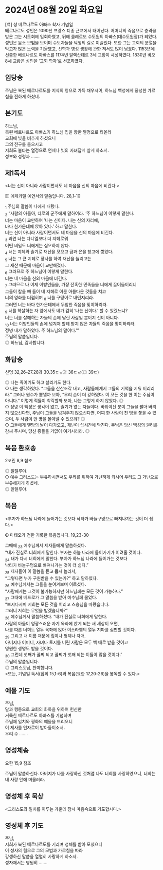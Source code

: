 # 2024년 08월 20일 화요일

[백] 성 베르나르도 아빠스 학자 기념일  
베르나르도 성인은 1090년 프랑스 디종 근교에서 태어났다. 어머니의 죽음으로 충격을 받은 그는 시토회에 입회하였고, 뒤에 클레르보 수도원의 아빠스(대수도원장)가 되었다. 성인은 몸소 모범을 보이며 수도자들을 덕행의 길로 이끌었다. 또한 그는 교회의 분열을 막고자 많은 노력을 기울였고, 신학과 영성 생활에 관한 저서도 많이 남겼다. 1153년에 선종한 베르나르도 아빠스를 1174년 알렉산데르 3세 교황이 시성하였다. 1830년 비오 8세 교황은 성인을 ‘교회 학자’로 선포하였다.


## 입당송

주님은 복된 베르나르도를 지식의 영으로 가득 채우시어, 하느님 백성에게 풍성한 가르침을 전하게 하셨네.  
  
## 본기도

하느님,  
복된 베르나르도 아빠스가 하느님 집을 향한 열정으로 타올라  
교회에 빛을 비추게 하셨으니  
그의 전구를 들으시고  
저희도 불타는 열정으로 언제나 빛의 자녀답게 살게 하소서.  
성부와 성령과 …….  
  
## 제1독서

<너는 신이 아니라 사람이면서도 네 마음을 신의 마음에 비긴다.>

▥ 에제키엘 예언서의 말씀입니다. 28,1-10

<sub>1</sub> 주님의 말씀이 나에게 내렸다.  
<sub>2</sub> “사람의 아들아, 티로의 군주에게 말하여라. ‘주 하느님이 이렇게 말한다.  
너는 마음이 교만하여 ′나는 신이다. 나는 신의 자리에,  
바다 한가운데에 앉아 있다.′ 하고 말한다.  
너는 신이 아니라 사람이면서도 네 마음을 신의 마음에 비긴다.  
<sub>3</sub> 과연 너는 다니엘보다 더 지혜로워  
어떤 비밀도 너에게는 심오하지 않다.  
<sub>4</sub> 너는 지혜와 슬기로 재산을 모으고 금과 은을 창고에 쌓았다.  
<sub>5</sub> 너는 그 큰 지혜로 장사를 하여 재산을 늘리고는  
그 재산 때문에 마음이 교만해졌다.  
<sub>6</sub> 그러므로 주 하느님이 이렇게 말한다.  
너는 네 마음을 신의 마음에 비긴다.  
<sub>7</sub> 그러므로 나 이제 이방인들을, 가장 잔혹한 민족들을 너에게 끌어들이리니  
그들이 칼을 빼 들어 네 지혜로 이룬 아름다운 것들을 치고  
너의 영화를 더럽히며 <sub>8</sub> 너를 구덩이로 내던지리라.  
그러면 너는 바다 한가운데에서 무참한 죽음을 맞이하리라.  
<sub>9</sub> 너를 학살하는 자 앞에서도 네가 감히 ′나는 신이다.′ 할 수 있겠느냐?  
너는 너를 살해하는 자들의 손에 달린 사람일 뿐이지 신이 아니다.  
<sub>10</sub> 너는 이방인들의 손에 넘겨져 할례 받지 않은 자들의 죽음을 맞이하리라.  
정녕 내가 말하였다. 주 하느님의 말이다.’”  
주님의 말씀입니다.  
◎ 하느님, 감사합니다.  
  
## 화답송

신명 32,26-27.28과 30.35ㄷㄹ과 36ㄷㄹ(◎ 39ㄷ)

◎ 나는 죽이기도 하고 살리기도 한다.  
○ 나는 생각하였다. “그들을 산산조각 내고, 사람들에게서 그들의 기억을 지워 버리리라.” 그러나 원수가 뽐낼까 보아, “우리 손이 더 강하였다. 이 모든 것을 한 이는 주님이 아니다.” 이렇게 적들이 착각할까 보아, 나는 그렇게 하지 않았다. ◎  
○ 정녕 이 백성은 생각이 없고, 슬기가 없는 자들이다. 바위이신 분이 그들을 팔아 버리지 않으신다면, 주님이 그들을 넘겨주지 않으신다면, 어찌 한 사람이 천 명을 쫓을 수 있으며, 두 사람이 만 명을 몰아낼 수 있으랴? ◎  
○ 그들에게 멸망의 날이 다가오고, 재난이 삽시간에 닥친다. 주님은 당신 백성의 권리를 감싸 주시며, 당신 종들을 가엾이 여기시리라. ◎  
  
## 복음 환호송

2코린 8,9 참조

◎ 알렐루야.  
○ 예수 그리스도는 부유하시면서도 우리를 위하여 가난하게 되시어 우리도 그 가난으로 부유해지게 하셨네.  
◎ 알렐루야.  
  
## 복음

<부자가 하느님 나라에 들어가는 것보다 낙타가 바늘구멍으로 빠져나가는 것이 더 쉽다.>

✠ 마태오가 전한 거룩한 복음입니다. 19,23-30

그때에 <sub>23</sub> 예수님께서 제자들에게 말씀하셨다.  
“내가 진실로 너희에게 말한다. 부자는 하늘 나라에 들어가기가 어려울 것이다.  
<sub>24</sub> 내가 다시 너희에게 말한다. 부자가 하느님 나라에 들어가는 것보다  
낙타가 바늘구멍으로 빠져나가는 것이 더 쉽다.”  
<sub>25</sub> 제자들이 이 말씀을 듣고 몹시 놀라서,  
“그렇다면 누가 구원받을 수 있는가?” 하고 말하였다.  
<sub>26</sub> 예수님께서는 그들을 눈여겨보며 이르셨다.  
“사람에게는 그것이 불가능하지만 하느님께는 모든 것이 가능하다.”  
<sub>27</sub> 그때에 베드로가 그 말씀을 받아 예수님께 물었다.  
“보시다시피 저희는 모든 것을 버리고 스승님을 따랐습니다.  
그러니 저희는 무엇을 받겠습니까?”  
<sub>28</sub> 예수님께서 말씀하셨다. “내가 진실로 너희에게 말한다.  
사람의 아들이 영광스러운 자기 옥좌에 앉게 되는 새 세상이 오면,  
나를 따른 너희도 열두 옥좌에 앉아 이스라엘의 열두 지파를 심판할 것이다.  
<sub>29</sub> 그리고 내 이름 때문에 집이나 형제나 자매,  
아버지나 어머니, 자녀나 토지를 버린 사람은 모두 백 배로 받을 것이고  
영원한 생명도 받을 것이다.  
<sub>30</sub> 그런데 첫째가 꼴찌 되고 꼴찌가 첫째 되는 이들이 많을 것이다.”  
주님의 말씀입니다.  
◎ 그리스도님, 찬미합니다.  
<또는, 기념일 독서(집회 15,1-6)와 복음(요한 17,20-26)을 봉독할 수 있다.>  
  
## 예물 기도

주님,  
말과 행동으로 교회의 화목을 위하여 헌신한  
거룩한 베르나르도 아빠스를 기념하며  
주님께 일치와 평화의 예물을 드리오니  
이 제사를 인자로이 받아들이소서.  
우리 주 …….  
  
## 영성체송

요한 15,9 참조

주님이 말씀하신다. 아버지가 나를 사랑하신 것처럼 나도 너희를 사랑하였으니, 너희는 내 사랑 안에 머물러라.  
  
## 영성체 후 묵상

<그리스도와 일치를 이루는 가운데 잠시 마음속으로 기도합시다.>  
## 영성체 후 기도

주님,  
저희가 복된 베르나르도를 기리며 성체를 받아 모셨으니  
이 성사의 힘으로 그의 모범과 가르침을 따라  
강생하신 말씀을 열렬히 사랑하게 하소서.  
성자께서는 영원히 …….